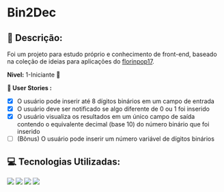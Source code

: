 # Bin2Dec

## 📙 Descrição:
Foi um projeto para estudo próprio e conhecimento de front-end, baseado na coleção de ideias para aplicações do [florinpop17](https://github.com/florinpop17/app-ideas).

**Nivel:** 1-Iniciante 👶

**👤 User Stories :**
- [x] O usuário pode inserir até 8 dígitos binários em um campo de entrada
- [x] O usuário deve ser notificado se algo diferente de 0 ou 1 foi inserido
- [x] O usuário visualiza os resultados em um único campo de saída contendo o equivalente decimal (base 10) do número binário que foi inserido
- [ ] (Bônus) O usuário pode inserir um número variável de dígitos binários

## 💻 Tecnologias Utilizadas:
![](https://img.shields.io/badge/Code-JavaScript-F7DF1E?style=flat-square&logo=javascript)
![](https://img.shields.io/badge/HTLM_5-E34F26?style=flat-square&logo=html5&logoColor=white)
![](https://img.shields.io/badge/CSS_3-1572B6?style=flat-square&logo=css3)
![](https://img.shields.io/badge/Tools-Visual_Code-007ACC?style=flat-square&logo=visual-studio-code)
